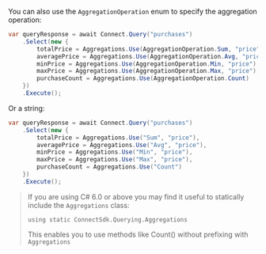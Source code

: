 You can also use the `AggregationOperation` enum to specify the aggregation operation:

```csharp
var queryResponse = await Connect.Query("purchases")
	.Select(new {
		totalPrice = Aggregations.Use(AggregationOperation.Sum, "price"),
		averagePrice = Aggregations.Use(AggregationOperation.Avg, "price"),
		minPrice = Aggregations.Use(AggregationOperation.Min, "price"),
		maxPrice = Aggregations.Use(AggregationOperation.Max, "price"),
		purchaseCount = Aggregations.Use(AggregationOperation.Count)
	})
	.Execute();
```

Or a string:

```csharp
var queryResponse = await Connect.Query("purchases")
	.Select(new {
		totalPrice = Aggregations.Use("Sum", "price"),
		averagePrice = Aggregations.Use("Avg", "price"),
		minPrice = Aggregations.Use("Min", "price"),
		maxPrice = Aggregations.Use("Max", "price"),
		purchaseCount = Aggregations.Use("Count")
	})
	.Execute();
```

> If you are using C# 6.0 or above you may find it useful to statically include the `Aggregations` class:
>
> `using static ConnectSdk.Querying.Aggregations`
>
> This enables you to use methods like Count() without prefixing with `Aggregations`
